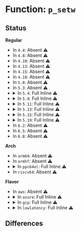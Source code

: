# Function: <code>p_setw</code>

## Status
<b>Regular</b>
<ul>
<li>
In <code>4.4</code>: Absent ⚠️
</li>
<li>
In <code>4.8</code>: Absent ⚠️
</li>
<li>
In <code>4.10</code>: Absent ⚠️
</li>
<li>
In <code>4.13</code>: Absent ⚠️
</li>
<li>
In <code>4.15</code>: Absent ⚠️
</li>
<li>
In <code>4.18</code>: Absent ⚠️
</li>
<li>
In <code>5.0</code>: Absent ⚠️
</li>
<li>
In <code>5.3</code>: Absent ⚠️
</li>
<li>
<details>
<summary>In <code>5.4</code>: Full Inline ⚠️</summary>

**Collision:** Unique Static

**Inline:** Full

**Transformation:** False

**Instances:**

```
In drivers/vfio/pci/vfio_pci_config.c (ffffffff817db3b5)
Location: drivers/vfio/pci/vfio_pci_config.c:385
Inline: True
Inline callers:
  - drivers/vfio/pci/vfio_pci_config.c:vfio_cap_len
  - drivers/vfio/pci/vfio_pci_config.c:vfio_cap_len
  - drivers/vfio/pci/vfio_pci_config.c:vfio_pci_init_perm_bits
  - drivers/vfio/pci/vfio_pci_config.c:vfio_pci_init_perm_bits
  - drivers/vfio/pci/vfio_pci_config.c:vfio_pci_init_perm_bits
  - drivers/vfio/pci/vfio_pci_config.c:vfio_pci_init_perm_bits
  - drivers/vfio/pci/vfio_pci_config.c:vfio_pci_init_perm_bits
  - drivers/vfio/pci/vfio_pci_config.c:vfio_pci_init_perm_bits
  - drivers/vfio/pci/vfio_pci_config.c:vfio_pci_init_perm_bits
  - drivers/vfio/pci/vfio_pci_config.c:vfio_pci_init_perm_bits
```
</details>
</li>
<li>
<details>
<summary>In <code>5.8</code>: Full Inline ⚠️</summary>

**Collision:** Unique Static

**Inline:** Full

**Transformation:** False

**Instances:**

```
In drivers/vfio/pci/vfio_pci_config.c (ffffffff818a92ee)
Location: drivers/vfio/pci/vfio_pci_config.c:385
Inline: True
Inline callers:
  - drivers/vfio/pci/vfio_pci_config.c:vfio_msi_cap_len
  - drivers/vfio/pci/vfio_pci_config.c:vfio_msi_cap_len
  - drivers/vfio/pci/vfio_pci_config.c:vfio_pci_init_perm_bits
  - drivers/vfio/pci/vfio_pci_config.c:vfio_pci_init_perm_bits
  - drivers/vfio/pci/vfio_pci_config.c:vfio_pci_init_perm_bits
  - drivers/vfio/pci/vfio_pci_config.c:vfio_pci_init_perm_bits
```
</details>
</li>
<li>
<details>
<summary>In <code>5.11</code>: Full Inline ⚠️</summary>

**Collision:** Unique Static

**Inline:** Full

**Transformation:** False

**Instances:**

```
In drivers/vfio/pci/vfio_pci_config.c (ffffffff818b821e)
Location: drivers/vfio/pci/vfio_pci_config.c:385
Inline: True
Inline callers:
  - drivers/vfio/pci/vfio_pci_config.c:vfio_msi_cap_len
  - drivers/vfio/pci/vfio_pci_config.c:vfio_msi_cap_len
  - drivers/vfio/pci/vfio_pci_config.c:vfio_pci_init_perm_bits
  - drivers/vfio/pci/vfio_pci_config.c:vfio_pci_init_perm_bits
  - drivers/vfio/pci/vfio_pci_config.c:vfio_pci_init_perm_bits
  - drivers/vfio/pci/vfio_pci_config.c:vfio_pci_init_perm_bits
```
</details>
</li>
<li>
<details>
<summary>In <code>5.13</code>: Full Inline ⚠️</summary>

**Collision:** Unique Static

**Inline:** Full

**Transformation:** False

**Instances:**

```
In drivers/vfio/pci/vfio_pci_config.c (ffffffff8189b5f5)
Location: drivers/vfio/pci/vfio_pci_config.c:385
Inline: True
Inline callers:
  - drivers/vfio/pci/vfio_pci_config.c:vfio_msi_cap_len
  - drivers/vfio/pci/vfio_pci_config.c:vfio_msi_cap_len
  - drivers/vfio/pci/vfio_pci_config.c:vfio_pci_init_perm_bits
  - drivers/vfio/pci/vfio_pci_config.c:vfio_pci_init_perm_bits
  - drivers/vfio/pci/vfio_pci_config.c:vfio_pci_init_perm_bits
  - drivers/vfio/pci/vfio_pci_config.c:vfio_pci_init_perm_bits
  - drivers/vfio/pci/vfio_pci_config.c:vfio_pci_init_perm_bits
  - drivers/vfio/pci/vfio_pci_config.c:vfio_pci_init_perm_bits
  - drivers/vfio/pci/vfio_pci_config.c:vfio_pci_init_perm_bits
  - drivers/vfio/pci/vfio_pci_config.c:vfio_pci_init_perm_bits
```
</details>
</li>
<li>
<details>
<summary>In <code>5.15</code>: Full Inline ⚠️</summary>

**Collision:** Unique Static

**Inline:** Full

**Transformation:** False

**Instances:**

```
In drivers/vfio/pci/vfio_pci_config.c (ffffffff8192f6f5)
Location: drivers/vfio/pci/vfio_pci_config.c:385
Inline: True
Inline callers:
  - drivers/vfio/pci/vfio_pci_config.c:vfio_msi_cap_len
  - drivers/vfio/pci/vfio_pci_config.c:vfio_msi_cap_len
  - drivers/vfio/pci/vfio_pci_config.c:vfio_pci_init_perm_bits
  - drivers/vfio/pci/vfio_pci_config.c:vfio_pci_init_perm_bits
  - drivers/vfio/pci/vfio_pci_config.c:vfio_pci_init_perm_bits
  - drivers/vfio/pci/vfio_pci_config.c:vfio_pci_init_perm_bits
  - drivers/vfio/pci/vfio_pci_config.c:vfio_pci_init_perm_bits
  - drivers/vfio/pci/vfio_pci_config.c:vfio_pci_init_perm_bits
  - drivers/vfio/pci/vfio_pci_config.c:vfio_pci_init_perm_bits
  - drivers/vfio/pci/vfio_pci_config.c:vfio_pci_init_perm_bits
```
</details>
</li>
<li>
<details>
<summary>In <code>5.19</code>: Full Inline ⚠️</summary>

**Collision:** Unique Static

**Inline:** Full

**Transformation:** False

**Instances:**

```
In drivers/vfio/pci/vfio_pci_config.c (ffffffff81a860b1)
Location: drivers/vfio/pci/vfio_pci_config.c:385
Inline: True
Inline callers:
  - drivers/vfio/pci/vfio_pci_config.c:vfio_msi_cap_len
  - drivers/vfio/pci/vfio_pci_config.c:vfio_msi_cap_len
  - drivers/vfio/pci/vfio_pci_config.c:vfio_pci_init_perm_bits
  - drivers/vfio/pci/vfio_pci_config.c:vfio_pci_init_perm_bits
  - drivers/vfio/pci/vfio_pci_config.c:vfio_pci_init_perm_bits
  - drivers/vfio/pci/vfio_pci_config.c:vfio_pci_init_perm_bits
  - drivers/vfio/pci/vfio_pci_config.c:vfio_pci_init_perm_bits
  - drivers/vfio/pci/vfio_pci_config.c:vfio_pci_init_perm_bits
  - drivers/vfio/pci/vfio_pci_config.c:vfio_pci_init_perm_bits
  - drivers/vfio/pci/vfio_pci_config.c:vfio_pci_init_perm_bits
  - drivers/vfio/pci/vfio_pci_config.c:vfio_pci_init_perm_bits
```
</details>
</li>
<li>
In <code>6.2</code>: Absent ⚠️
</li>
<li>
In <code>6.5</code>: Absent ⚠️
</li>
<li>
In <code>6.8</code>: Absent ⚠️
</li>
</ul>
<b>Arch</b>
<ul>
<li>
In <code>arm64</code>: Absent ⚠️
</li>
<li>
In <code>armhf</code>: Absent ⚠️
</li>
<li>
<details>
<summary>In <code>ppc64el</code>: Full Inline ⚠️</summary>

**Collision:** Unique Static

**Inline:** Full

**Transformation:** False

**Instances:**

```
In drivers/vfio/pci/vfio_pci_config.c (c000000000abc68c)
Location: drivers/vfio/pci/vfio_pci_config.c:385
Inline: True
Inline callers:
  - drivers/vfio/pci/vfio_pci_config.c:vfio_cap_len
  - drivers/vfio/pci/vfio_pci_config.c:vfio_cap_len
  - drivers/vfio/pci/vfio_pci_config.c:vfio_pci_init_perm_bits
  - drivers/vfio/pci/vfio_pci_config.c:vfio_pci_init_perm_bits
  - drivers/vfio/pci/vfio_pci_config.c:vfio_pci_init_perm_bits
  - drivers/vfio/pci/vfio_pci_config.c:vfio_pci_init_perm_bits
  - drivers/vfio/pci/vfio_pci_config.c:vfio_pci_init_perm_bits
  - drivers/vfio/pci/vfio_pci_config.c:vfio_pci_init_perm_bits
  - drivers/vfio/pci/vfio_pci_config.c:vfio_pci_init_perm_bits
  - drivers/vfio/pci/vfio_pci_config.c:vfio_pci_init_perm_bits
```
</details>
</li>
<li>
In <code>riscv64</code>: Absent ⚠️
</li>
</ul>
<b>Flavor</b>
<ul>
<li>
In <code>aws</code>: Absent ⚠️
</li>
<li>
<details>
<summary>In <code>azure</code>: Full Inline ⚠️</summary>

**Collision:** Unique Static

**Inline:** Full

**Transformation:** False

**Instances:**

```
In drivers/vfio/pci/vfio_pci_config.c (ffffffff81785465)
Location: drivers/vfio/pci/vfio_pci_config.c:385
Inline: True
Inline callers:
  - drivers/vfio/pci/vfio_pci_config.c:vfio_cap_len
  - drivers/vfio/pci/vfio_pci_config.c:vfio_cap_len
  - drivers/vfio/pci/vfio_pci_config.c:vfio_pci_init_perm_bits
  - drivers/vfio/pci/vfio_pci_config.c:vfio_pci_init_perm_bits
  - drivers/vfio/pci/vfio_pci_config.c:vfio_pci_init_perm_bits
  - drivers/vfio/pci/vfio_pci_config.c:vfio_pci_init_perm_bits
  - drivers/vfio/pci/vfio_pci_config.c:vfio_pci_init_perm_bits
  - drivers/vfio/pci/vfio_pci_config.c:vfio_pci_init_perm_bits
  - drivers/vfio/pci/vfio_pci_config.c:vfio_pci_init_perm_bits
  - drivers/vfio/pci/vfio_pci_config.c:vfio_pci_init_perm_bits
```
</details>
</li>
<li>
<details>
<summary>In <code>gcp</code>: Full Inline ⚠️</summary>

**Collision:** Unique Static

**Inline:** Full

**Transformation:** False

**Instances:**

```
In drivers/vfio/pci/vfio_pci_config.c (ffffffff817d0235)
Location: drivers/vfio/pci/vfio_pci_config.c:385
Inline: True
Inline callers:
  - drivers/vfio/pci/vfio_pci_config.c:vfio_cap_len
  - drivers/vfio/pci/vfio_pci_config.c:vfio_cap_len
  - drivers/vfio/pci/vfio_pci_config.c:vfio_pci_init_perm_bits
  - drivers/vfio/pci/vfio_pci_config.c:vfio_pci_init_perm_bits
  - drivers/vfio/pci/vfio_pci_config.c:vfio_pci_init_perm_bits
  - drivers/vfio/pci/vfio_pci_config.c:vfio_pci_init_perm_bits
  - drivers/vfio/pci/vfio_pci_config.c:vfio_pci_init_perm_bits
  - drivers/vfio/pci/vfio_pci_config.c:vfio_pci_init_perm_bits
  - drivers/vfio/pci/vfio_pci_config.c:vfio_pci_init_perm_bits
  - drivers/vfio/pci/vfio_pci_config.c:vfio_pci_init_perm_bits
```
</details>
</li>
<li>
<details>
<summary>In <code>lowlatency</code>: Full Inline ⚠️</summary>

**Collision:** Unique Static

**Inline:** Full

**Transformation:** False

**Instances:**

```
In drivers/vfio/pci/vfio_pci_config.c (ffffffff817ea4d5)
Location: drivers/vfio/pci/vfio_pci_config.c:385
Inline: True
Inline callers:
  - drivers/vfio/pci/vfio_pci_config.c:vfio_cap_len
  - drivers/vfio/pci/vfio_pci_config.c:vfio_cap_len
  - drivers/vfio/pci/vfio_pci_config.c:vfio_pci_init_perm_bits
  - drivers/vfio/pci/vfio_pci_config.c:vfio_pci_init_perm_bits
  - drivers/vfio/pci/vfio_pci_config.c:vfio_pci_init_perm_bits
  - drivers/vfio/pci/vfio_pci_config.c:vfio_pci_init_perm_bits
  - drivers/vfio/pci/vfio_pci_config.c:vfio_pci_init_perm_bits
  - drivers/vfio/pci/vfio_pci_config.c:vfio_pci_init_perm_bits
  - drivers/vfio/pci/vfio_pci_config.c:vfio_pci_init_perm_bits
  - drivers/vfio/pci/vfio_pci_config.c:vfio_pci_init_perm_bits
```
</details>
</li>
</ul>

## Differences
